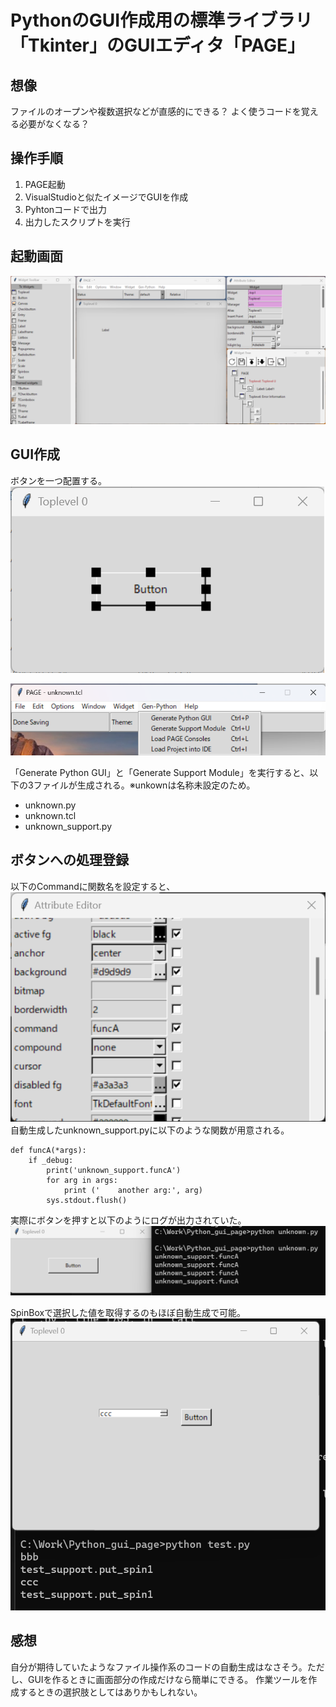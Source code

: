 # PythonのGUI作成用の標準ライブラリ「Tkinter」のGUIエディタ「PAGE」

## 想像
ファイルのオープンや複数選択などが直感的にできる？
よく使うコードを覚える必要がなくなる？

## 操作手順
1. PAGE起動
1. VisualStudioと似たイメージでGUIを作成
1. Pyhtonコードで出力
1. 出力したスクリプトを実行

## 起動画面
![起動画面](Window.png)

## GUI作成
ボタンを一つ配置する。
![ボタン配置](put_button.png)

![PyGen](Py-Gen.png)

「Generate Python GUI」と「Generate Support Module」を実行すると、以下の3ファイルが生成される。※unkownは名称未設定のため。
* unknown.py
* unknown.tcl
* unknown_support.py

## ボタンへの処理登録
以下のCommandに関数名を設定すると、
!["ボタン設定"](set_command.png)
自動生成したunknown_support.pyに以下のような関数が用意される。
```
def funcA(*args):
    if _debug:
        print('unknown_support.funcA')
        for arg in args:
            print ('    another arg:', arg)
        sys.stdout.flush()
```

実際にボタンを押すと以下のようにログが出力されていた。
!["ボタン実行"](exec_button.png)

SpinBoxで選択した値を取得するのもほぼ自動生成で可能。
!["SpinBox"](spin_box.png)

## 感想
自分が期待していたようなファイル操作系のコードの自動生成はなさそう。ただし、GUIを作るときに画面部分の作成だけなら簡単にできる。
作業ツールを作成するときの選択肢としてはありかもしれない。
